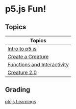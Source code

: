 # p5.js Fun!

## Topics

| Topics
|----------------
| [Intro to p5.js](intro_to_p5js.pdf)
| [Create a Creature](creature.pdf)
| [Functions and Interactivity](functions_interactivity.pdf)
| [Creature 2.0](creatureV2.pdf)


## Grading
[p5.js Learnings](Learnings_p5js.pdf)
